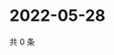 # 2022-05-28

共 0 条

<!-- BEGIN WEIBO -->
<!-- 最后更新时间 Sat May 28 2022 06:16:31 GMT+0800 (China Standard Time) -->

<!-- END WEIBO -->
